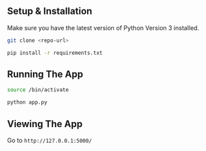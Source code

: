 

## Setup & Installation

Make sure you have the latest version of Python Version 3 installed.

```bash
git clone <repo-url>
```

```bash
pip install -r requirements.txt
```

## Running The App

```bash
source /bin/activate
```

```bash
python app.py
```

## Viewing The App

Go to `http://127.0.0.1:5000/`
